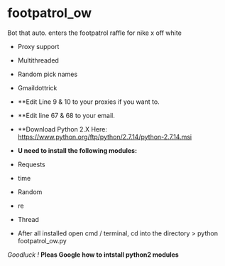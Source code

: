 # footpatrol_ow
Bot that auto. enters the footpatrol raffle for nike x off white


- Proxy support
- Multithreaded
- Random pick names
- Gmaildottrick

- **Edit Line 9 & 10 to your proxies if you want to.
- **Edit line 67 & 68 to your email.


- **Download Python 2.X Here: https://www.python.org/ftp/python/2.7.14/python-2.7.14.msi
- **U need to install the following modules:**

* Requests

* time

* Random

* re

* Thread

* After all installed open cmd / terminal, cd into the directory > python footpatrol_ow.py

_Goodluck !_
**Pleas Google how to intstall python2 modules**
